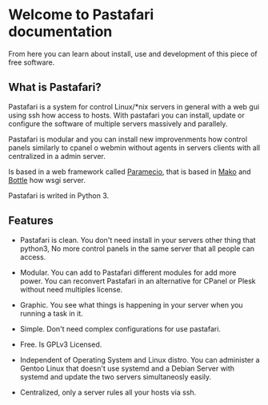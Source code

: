 # Welcome to Pastafari documentation

From here you can learn about install, use and development of this piece of free software.

## What is Pastafari?

Pastafari is a system for control Linux/*nix servers in general with a web gui using ssh how access to hosts. With pastafari you can install, update or configure the software of multiple servers massively and parallely.

Pastafari is modular and you can install new improvenments how control panels similarly to cpanel o webmin without agents in servers clients with all centralized in a admin server.

Is based in a web framework called [Paramecio](https://www.paramecioproject.org), that is based in [Mako](http://www.makotemplates.org/) and [Bottle](http://bottlepy.org/) how wsgi server.

Pastafari is writed in Python 3.

## Features

* Pastafari is clean. You don't need install in your servers other thing that python3, No more control panels in the same server that all people can access.

* Modular. You can add to Pastafari different modules for add more power. You can reconvert Pastafari in an alternative for CPanel or Plesk without need multiples license.

* Graphic. You see what things is happening in your server when you running a task in it.

* Simple. Don't need complex configurations for use pastafari.

* Free. Is GPLv3 Licensed.

* Independent of Operating System and Linux distro. You can administer a Gentoo Linux that doesn't use systemd and a Debian Server with systemd and update the two servers simultaneosly easily.

* Centralized, only a server rules all your hosts via ssh. 
